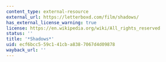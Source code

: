 ```yaml
---
content_type: external-resource
external_url: https://letterboxd.com/film/shadows/
has_external_license_warning: true
license: https://en.wikipedia.org/wiki/All_rights_reserved
status: ''
title: '*Shadows*'
uid: ecf6bcc5-59c1-41cb-a838-7067d4d09878
wayback_url: ''
---
```

